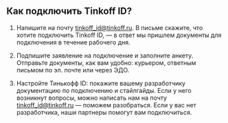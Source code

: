 ## Как подключить Tinkoff ID?

1. Напишите на почту tinkoff_id@tinkoff.ru. В письме скажите, что хотите подключить Tinkoff ID, — в ответ мы пришлем документы для подключения в течение рабочего дня.

2. Подпишите заявление на подключение и заполните анкету. Отправьте документы, как вам удобно: курьером, ответным письмом по эл. почте или через ЭДО.

3. Настройте Тинькофф ID: покажите вашему разработчику документацию по подключению и стайлгайды. Если у него возникнут вопросы, можно написать нам на почту tinkoff_id@tinkoff.ru — поможем разобраться. Если у вас нет разработчика, наши партнеры помогут вам подключиться.
